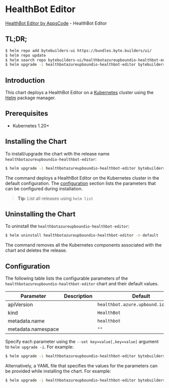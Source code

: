# HealthBot Editor

[HealthBot Editor by AppsCode](https://byte.builders) - HealthBot Editor

## TL;DR;

```bash
$ helm repo add bytebuilders-ui https://bundles.byte.builders/ui/
$ helm repo update
$ helm search repo bytebuilders-ui/healthbotazureupboundio-healthbot-editor --version=v0.4.18
$ helm upgrade -i healthbotazureupboundio-healthbot-editor bytebuilders-ui/healthbotazureupboundio-healthbot-editor -n default --create-namespace --version=v0.4.18
```

## Introduction

This chart deploys a HealthBot Editor on a [Kubernetes](http://kubernetes.io) cluster using the [Helm](https://helm.sh) package manager.

## Prerequisites

- Kubernetes 1.20+

## Installing the Chart

To install/upgrade the chart with the release name `healthbotazureupboundio-healthbot-editor`:

```bash
$ helm upgrade -i healthbotazureupboundio-healthbot-editor bytebuilders-ui/healthbotazureupboundio-healthbot-editor -n default --create-namespace --version=v0.4.18
```

The command deploys a HealthBot Editor on the Kubernetes cluster in the default configuration. The [configuration](#configuration) section lists the parameters that can be configured during installation.

> **Tip**: List all releases using `helm list`

## Uninstalling the Chart

To uninstall the `healthbotazureupboundio-healthbot-editor`:

```bash
$ helm uninstall healthbotazureupboundio-healthbot-editor -n default
```

The command removes all the Kubernetes components associated with the chart and deletes the release.

## Configuration

The following table lists the configurable parameters of the `healthbotazureupboundio-healthbot-editor` chart and their default values.

|     Parameter      | Description |                     Default                     |
|--------------------|-------------|-------------------------------------------------|
| apiVersion         |             | <code>healthbot.azure.upbound.io/v1beta1</code> |
| kind               |             | <code>HealthBot</code>                          |
| metadata.name      |             | <code>healthbot</code>                          |
| metadata.namespace |             | <code>""</code>                                 |


Specify each parameter using the `--set key=value[,key=value]` argument to `helm upgrade -i`. For example:

```bash
$ helm upgrade -i healthbotazureupboundio-healthbot-editor bytebuilders-ui/healthbotazureupboundio-healthbot-editor -n default --create-namespace --version=v0.4.18 --set apiVersion=healthbot.azure.upbound.io/v1beta1
```

Alternatively, a YAML file that specifies the values for the parameters can be provided while
installing the chart. For example:

```bash
$ helm upgrade -i healthbotazureupboundio-healthbot-editor bytebuilders-ui/healthbotazureupboundio-healthbot-editor -n default --create-namespace --version=v0.4.18 --values values.yaml
```
